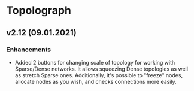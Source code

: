 # Topolograph

## v2.12 (09.01.2021)

### Enhancements
* Added 2 buttons for changing scale of topology for working with Sparse/Dense networks. It allows squeezing Dense topologies as well as stretch Sparse ones. Additionally, it's possible to "freeze" nodes, allocate nodes as you wish, and checks connections more easily.
